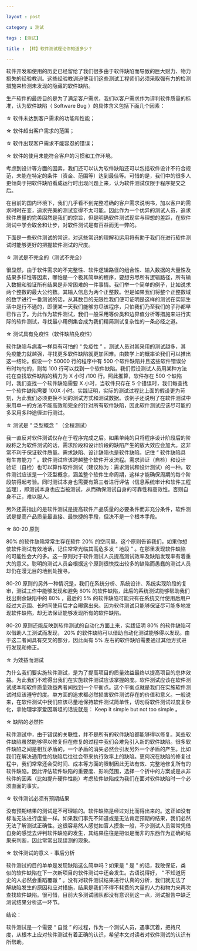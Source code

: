 ```yaml
---

layout : post

category : 测试

tags : [测试]

title : 【转】软件测试理论你知道多少？

---
```


   软件开发和使用的历史已经留给了我们很多由于软件缺陷而导致的巨大财力、物力损失的经验教训。这些经验教训迫使我们这些测试工程师们必须采取强有力的检测措施来检测未发现的隐藏的软件缺陷。
 
生产软件的最终目的是为了满足客户需求，我们以客户需求作为评判软件质量的标准，认为软件缺陷（ Software Bug ）的具体含义包括下面几个因素：
 
☆ 软件未达到客户需求的功能和性能；
 
☆ 软件超出客户需求的范围；
 
☆ 软件出现客户需求不能容忍的错误；
 
☆ 软件的使用未能符合客户的习惯和工作环境。
 
考虑到设计等方面的因素，我们还可以认为软件缺陷还可以包括软件设计不符合规范，未能在特定的条件（资金、范围等）达到最佳等。可惜的是，我们中的很多人更倾向于把软件缺陷看成运行时出现问题上来，认为软件测试仅限于程序提交之后。
 
在目前的国内环境下，我们几乎看不到完整准确的客户需求说明书，加以客户的需求时时在变，追求完美的测试变得不太可能。因此作为一个优异的测试人员，追求软件质量的完美固然是我们的宗旨，但是明确软件测试现实与理想的差距，在软件测试中学会取舍和让步，对软件测试是有百益而无一弊的。
 
下面是一些软件测试的常识，对这些常识的理解和运用将有助于我们在进行软件测试时能够更好的把握软件测试的尺度。
 
☆ 测试是不完全的（测试不完全）
 
很显然，由于软件需求的不完整性、软件逻辑路径的组合性、输入数据的大量性及结果多样性等因素，哪怕是一个极其简单的程序，要想穷尽所有逻辑路径，所有输入数据和验证所有结果是非常困难的一件事情。我们举一个简单的例子，比如说求两个整数的最大公约数。其输入信息为两个正整数。但是如果我们将整个正整数域的数字进行一番测试的话，从其数目的无限性我们便可证明是这样的测试在实际生活中是行不通的，即便某一天我们能够穷尽该程序，只怕我们乃至我们的子孙都早已作古了。为此作为软件测试，我们一般采用等价类和边界值分析等措施来进行实际的软件测试，寻找最小用例集合成为我们精简测试复杂性的一条必经之道。
 
☆ 测试具有免疫性（软件缺陷免疫性）
 
软件缺陷与病毒一样具有可怕的 “ 免疫性 ” ，测试人员对其采用的测试越多，其免疫能力就越强，寻找更多软件缺陷就更加困难。由数学上的概率论我们可以推出这一结论。假设一个 50000 行的程序中有 500 个软件缺陷并且这些软件错误分布时均匀的，则每 100 行可以找到一个软件缺陷。我们假设测试人员用某种方法花在查找软件缺陷的精力为 X 小时 /100 行。照此推算，软件存在 500 个缺陷时，我们查找一个软件缺陷需要 X 小时，当软件只存在 5 个错误时，我们每查找一个软件缺陷需要 100X 小时。实践证明，实际的测试过程比上面的假设更为苛刻，为此我们必须更换不同的测试方式和测试数据。该例子还说明了在软件测试中采用单一的方法不能高效和完全的针对所有软件缺陷，因此软件测试应该尽可能的多采用多种途径进行测试。
 
☆ 测试是 “ 泛型概念 ” （全程测试）
 
我一直反对软件测试仅存在于程序完成之后。如果单纯的只将程序设计阶段后的阶段称之为软件测试的话，需求阶段和设计阶段的缺陷产生的放大效应会加大。这非常不利于保证软件质量。需求缺陷、设计缺陷也是软件缺陷，记住 “ 软件缺陷具有生育能力 ” 。软件测试应该跨越整个软件开发流程。需求验证（自检）和设计验证（自检）也可以算作软件测试（建议称为：需求测试和设计测试）的一种。软件测试应该是一个泛型概念，涵盖整个软件生命周期，这样才能确保周期的每个阶段禁得起考验。同时测试本身也需要有第三者进行评估（信息系统审计和软件工程监理），即测试本身也应当被测试，从而确保测试自身的可靠性和高效性。否则自身不正，难以服人。
 
另外还需指出的是软件测试是提高软件产品质量的必要条件而非充分条件，软件测试是提高产品质量最直接、最快捷的手段，但决不是一个根本手段。
 
☆ 80-20 原则
 
80% 的软件缺陷常常生存在软件 20% 的空间里。这个原则告诉我们，如果你想使软件测试有效地话，记住常常光临其高危多发 “ 地段 ” 。在那里发现软件缺陷的可能性会大的多。这一原则对于软件测试人员提高测试效率及缺陷发现率有着重大的意义。聪明的测试人员会根据这个原则很快找出较多的缺陷而愚蠢的测试人员却仍在漫无目的地到处搜寻。
 
80-20 原则的另外一种情况是，我们在系统分析、系统设计、系统实现阶段的复审，测试工作中能够发现和避免 80% 的软件缺陷，此后的系统测试能够帮助我们找出剩余缺陷中的 80% ，最后的 5% 的软件缺陷可能只有在系统交付使用后用户经过大范围、长时间使用后才会曝露出来。因为软件测试只能够保证尽可能多地发现软件缺陷，却无法保证能够发现所有的软件缺陷。
 
80-20 原则还能反映到软件测试的自动化方面上来，实践证明 80% 的软件缺陷可以借助人工测试而发现， 20% 的软件缺陷可以借助自动化测试能够得以发现。由于这二者间具有交叉的部分，因此尚有 5% 左右的软件缺陷需要通过其他方式进行发现和修正。
 
☆ 为效益而测试
 
为什么我们要实施软件测试，是为了提高项目的质量效益最终以提高项目的总体效益。为此我们不难得出我们在实施软件测试应该掌握的度。软件测试应该在软件测试成本和软件质量效益两者间找到一个平衡点。这个平衡点就是我们在实施软件测试时应该遵守的度。单方面的追求都必然损害软件测试存在的价值和意义。一般说来，在软件测试中我们应该尽量地保持软件测试简单性，切勿将软件测试过度复杂化，拿物理学家爱因斯坦的话说就是： Keep it simple but not too simple 。
 
☆ 缺陷的必然性
 
软件测试中，由于错误的关联性，并不是所有的软件缺陷都能够得以修复。某些软件缺陷虽然能够得以修复但在修复的过程中我们会难免引入新的软件缺陷。很多软件缺陷之间是相互矛盾的，一个矛盾的消失必然会引发另外一个矛盾的产生。比如我们在解决通用性的缺陷后往往会带来执行效率上的缺陷。更何况在缺陷的修复过程中，我们常常还会受时间、成本等方面的限制因此无法有效、完整地修复所有的软件缺陷。因此评估软件缺陷的重要度、影响范围，选择一个折中的方案或是从非软件的因素（比如提升硬件性能）考虑软件缺陷成为我们在面对软件缺陷时一个必须直面的事实。
 
☆ 软件测试必须有预期结果
 
没有预期结果的测试是不可理喻的。软件缺陷是经过对比而得出来的。这正如没有标准无法进行度量一样。如果我们事先不知道或是无法肯定预期的结果，我们必然无法了解测试正确性。这很容易然人感觉如盲人摸象一般，不少测试人员常常凭借自身的感觉去评判软件缺陷的发生，其结果往往是把似是而非的东西作为正确的结果来判断，因此常常出现误测的现象。
 
☆ 软件测试的意义 - 事后分析
 
软件测试的目的单单是发现缺陷这么简单吗？如果是 “ 是 ” 的话，我敢保证，类似的软件缺陷在下一次新项目的软件测试中还会发生。古语说得好， “ 不知道历史的人必然会重蹈覆辙 ” 。没有对软件测试结果进行认真的分析，我们就无法了解缺陷发生的原因和应对措施，结果是我们不得不耗费的大量的人力和物力来再次查找软件缺陷。很可惜，目前大多测试团队都没有意识到这一点，测试报告中缺乏测试结果分析这一环节。
 
结论：
 
软件测试是一个需要 “ 自觉 ” 的过程，作为一个测试人员，遇事沉着，把持尺度，从根本上应对软件测试有着正确的认识，希望本文对读者对软件测试的认识有所帮助。